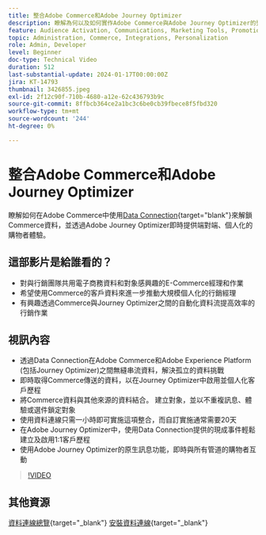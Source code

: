 ```yaml
---
title: 整合Adobe Commerce和Adobe Journey Optimizer
description: 瞭解為何以及如何實作Adobe Commerce與Adobe Journey Optimizer的整合。
feature: Audience Activation, Communications, Marketing Tools, Promotions/Events
topic: Administration, Commerce, Integrations, Personalization
role: Admin, Developer
level: Beginner
doc-type: Technical Video
duration: 512
last-substantial-update: 2024-01-17T00:00:00Z
jira: KT-14793
thumbnail: 3426855.jpeg
exl-id: 2f12c90f-710b-4680-a12e-62c436793b9c
source-git-commit: 8ffbcb364ce2a1bc3c6be0cb39fbece8f5fbd320
workflow-type: tm+mt
source-wordcount: '244'
ht-degree: 0%

---
```


# 整合Adobe Commerce和Adobe Journey Optimizer

瞭解如何在Adobe Commerce中使用[Data Connection](https://experienceleague.adobe.com/docs/commerce-merchant-services/data-connection/overview.html?lang=zh-Hant){target="blank"}來解鎖Commerce資料，並透過Adobe Journey Optimizer即時提供端對端、個人化的購物者體驗。

## 這部影片是給誰看的？

- 對與行銷團隊共用電子商務資料和對象感興趣的E-Commerce經理和作業
- 希望使用Commerce的客戶資料來進一步推動大規模個人化的行銷經理
- 有興趣透過Commerce與Journey Optimizer之間的自動化資料流提高效率的行銷作業

## 視訊內容

- 透過Data Connection在Adobe Commerce和Adobe Experience Platform (包括Journey Optimizer)之間無縫串流資料，解決孤立的資料挑戰
- 即時取得Commerce傳送的資料，以在Journey Optimizer中啟用並個人化客戶歷程
- 將Commerce資料與其他來源的資料結合。 建立對象，並以不重複訊息、體驗或選件鎖定對象
- 使用資料連線只需一小時即可實施這項整合，而自訂實施通常需要20天
- 在Adobe Journey Optimizer中，使用Data Connection提供的現成事件輕鬆建立及啟用1:1客戶歷程
- 使用Adobe Journey Optimizer的原生訊息功能，即時與所有管道的購物者互動

>[!VIDEO](https://video.tv.adobe.com/v/3426855/?learn=on)

## 其他資源

[資料連線總覽](https://experienceleague.adobe.com/docs/commerce-merchant-services/data-connection/overview.html?lang=zh-Hant){target="_blank"}
[安裝資料連線](https://experienceleague.adobe.com/docs/commerce-merchant-services/data-connection/fundamentals/install.html?lang=zh-Hant){target="_blank"}
